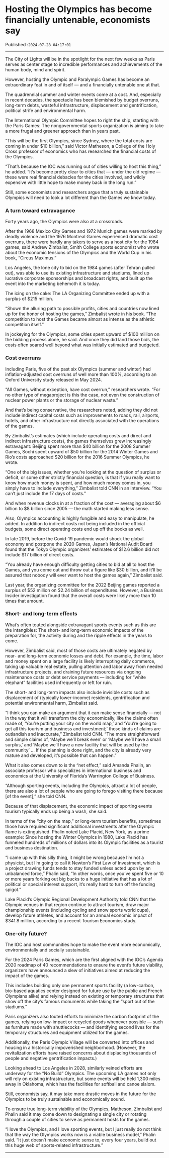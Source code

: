 # Hosting the Olympics has become financially untenable, economists say

Published :`2024-07-28 04:17:01`

---

The City of Lights will be in the spotlight for the next few weeks as Paris serves as center stage to incredible performances and achievements of the human body, mind and spirit.

However, hosting the Olympic and Paralympic Games has become an extraordinary feat in and of itself — and a financially untenable one at that.

The quadrennial summer and winter events come at a cost. And, especially in recent decades, the spectacle has been blemished by budget overruns, long-term debts, wasteful infrastructure, displacement and gentrification, political strife and environmental harm.

The International Olympic Committee hopes to right the ship, starting with the Paris Games: The nongovernmental sports organization is aiming to take a more frugal and greener approach than in years past.

“This will be the first Olympics, since Sydney, where the total costs are coming in under $10 billion,” said Victor Matheson, a College of the Holy Cross professor of economics who has researched the financial costs of the Olympics.

“That’s because the IOC was running out of cities willing to host this thing,” he added. “It’s become pretty clear to cities that — under the old regime — these were real financial debacles for the cities involved, and wildly expensive with little hope to make money back in the long run.”

Still, some economists and researchers argue that a truly sustainable Olympics will need to look a lot different than the Games we know today.

### A turn toward extravagance

Forty years ago, the Olympics were also at a crossroads.

After the 1968 Mexico City Games and 1972 Munich games were marked by deadly violence and the 1976 Montreal Games experienced dramatic cost overruns, there were hardly any takers to serve as a host city for the 1984 games, said Andrew Zimbalist, Smith College sports economist who wrote about the economic tensions of the Olympics and the World Cup in his book, “Circus Maximus.”

Los Angeles, the lone city to bid on the 1984 games (after Tehran pulled out), was able to use its existing infrastructure and stadiums, lined up lucrative corporate sponsorships and broadcast rights, and built up the event into the marketing behemoth it is today.

The icing on the cake: The LA Organizing Committee ended up with a surplus of $215 million.

“Shown the alluring path to possible profits, cities and countries now lined up for the honor of hosting the games,” Zimbalist wrote in his book. “The competition to host the Games became almost as intense as the athletic competition itself.”

In jockeying for the Olympics, some cities spent upward of $100 million on the bidding process alone, he said. And once they did land those bids, the costs often soared well beyond what was initially estimated and budgeted.

### Cost overruns

Including Paris, five of the past six Olympics (summer and winter) had inflation-adjusted cost overruns of well more than 100%, according to an Oxford University study released in May 2024.

“All Games, without exception, have cost overrun,” researchers wrote. “For no other type of megaproject is this the case, not even the construction of nuclear power plants or the storage of nuclear waste.”

And that’s being conservative, the researchers noted, adding they did not include indirect capital costs such as improvements to roads, rail, airports, hotels, and other infrastructure not directly associated with the operations of the games.

By Zimbalist’s estimates (which include operating costs and direct and indirect infrastructure costs), the games themselves grew increasingly extravagant: Beijing spent more than $40 billion for the 2008 Summer Games, Sochi spent upward of $50 billion for the 2014 Winter Games and Rio’s costs approached $20 billion for the 2016 Summer Olympics, he wrote.

“One of the big issues, whether you’re looking at the question of surplus or deficit, or some other strictly financial question, is that if you really want to know how much money is spent, and how much money comes in, you simply have to include everything,” Zimbalist told CNN in an interview. “You can’t just include the 17 days of costs.”

And when revenue clocks in at a fraction of the cost — averaging about $6 billion to $8 billion since 2005 — the math started making less sense.

Also, Olympics accounting is highly fungible and easy to manipulate, he added. In addition to indirect costs not being included in the official budgets, some direct operating costs end up off the books as well.

In late 2019, before the Covid-19 pandemic would shock the global economy and postpone the 2020 Games, Japan’s National Audit Board found that the Tokyo Olympic organizers’ estimates of $12.6 billion did not include $17 billion of direct costs.

“You already have enough difficulty getting cities to bid at all to host the Games, and you come out and throw out a figure like $30 billion, and it’ll be assured that nobody will ever want to host the games again,” Zimbalist said.

Last year, the organizing committee for the 2022 Beijing games reported a surplus of $52 million on $2.24 billion of expenditures. However, a Business Insider investigation found that the overall costs were likely more than 10 times that amount.

### Short- and long-term effects

What’s often touted alongside extravagant sports events such as this are the intangibles: The short- and long-term economic impacts of the preparation for, the activity during and the ripple effects in the years to come.

However, Zimbalist said, most of those costs are ultimately negated by near- and long-term economic losses and debt. For example, the time, labor and money spent on a large facility is likely interrupting daily commerce, taking up valuable real estate, pulling attention and labor away from needed infrastructure projects, and draining future resources via ongoing maintenance costs or debt service payments — including for “white elephant” facilities used infrequently or left for ruin.

The short- and long-term impacts also include invisible costs such as displacement of (typically lower-income) residents, gentrification and potential environmental harm, Zimbalist said.

“I think you can make an argument that it can make sense financially — not in the way that it will transform the city economically, like the claims often made of, ‘You’re putting your city on the world map,’ and ‘You’re going to get all this tourism and business and investment;’ those kinds of claims are outlandish and inaccurate,” Zimbalist told CNN. “The more straightforward and simple claims of, ‘Maybe we’ll break even’ or ‘Maybe we’ll have a small surplus,’ and ‘Maybe we’ll have a new facility that will be used by the community’ … If the planning is done right, and the city is already very mature and developed, it’s possible that can happen.”

What it also comes down to is the “net effect,” said Amanda Phalin, an associate professor who specializes in international business and economics at the University of Florida’s Warrington College of Business.

“Although sporting events, including the Olympics, attract a lot of people, there are also a lot of people who are going to forego visiting there because [of the event],” she told CNN.

Because of that displacement, the economic impact of sporting events tourism typically ends up being a wash, she said.

In terms of the “city on the map,” or long-term tourism benefits, sometimes those have required significant additional investments after the Olympic flame is extinguished. Phalin noted Lake Placid, New York, as a prime example: Since hosting the Winter Olympics in 1980, Lake Placid has funneled hundreds of millions of dollars into its Olympic facilities as a tourist and business destination.

“I came up with this silly thing, it might be wrong because I’m not a physicist, but I’m going to call it Newton’s First Law of Investment, which is a project drawing funds tends to stay funded unless acted upon by an unbalanced force,” Phalin said, “In other words, once you’ve spent five or 10 or more years forking out big bucks to a huge initiative that has a lot of political or special interest support, it’s really hard to turn off the funding spigot.”

Lake Placid’s Olympic Regional Development Authority told CNN that the Olympic venues in that region continue to attract tourism, draw major championship events (including cycling and snow sports world cups), develop future athletes, and account for an annual economic impact of $341.8 million, according to a recent Tourism Economics study.

### One-city future?

The IOC and host communities hope to make the event more economically, environmentally and socially sustainable.

For the 2024 Paris Games, which are the first aligned with the IOC’s Agenda 2020 roadmap of 40 recommendations to ensure the event’s future viability, organizers have announced a slew of initiatives aimed at reducing the impact of the games.

This includes building only one permanent sports facility (a low-carbon, bio-based aquatics center designed for future use by the public and French Olympians alike) and relying instead on existing or temporary structures that show off the city’s famous monuments while taking the “sport out of the stadiums.”

Paris organizers also touted efforts to minimize the carbon footprint of the games, relying on low-impact or recycled goods whenever possible — such as furniture made with shuttlecocks — and identifying second lives for the temporary structures and equipment utilized for the games.

Additionally, the Paris Olympic Village will be converted into offices and housing in a historically impoverished neighborhood. (However, the revitalization efforts have raised concerns about displacing thousands of people and negative gentrification impacts.)

Looking ahead to Los Angeles in 2028, similarly veined efforts are underway for the “No Build” Olympics. The upcoming LA games not only will rely on existing infrastructure, but some events will be held 1,300 miles away in Oklahoma, which has the facilities for softball and canoe slalom.

Still, economists say, it may take more drastic moves in the future for the Olympics to be truly sustainable and economically sound.

To ensure true long-term viability of the Olympics, Matheson, Zimbalist and Phalin said it may come down to designating a single city or rotating through a couple of cities to serve as permanent hosts for the games.

“I love the Olympics, and I love sporting events, but I just really do not think that the way the Olympics works now is a viable business model,” Phalin said. “It just doesn’t make economic sense to, every four years, build out this huge web of sports-related infrastructure.”

---

